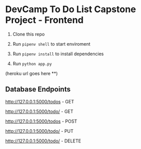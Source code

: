 # DevCamp To Do List Capstone Project - Frontend

1. Clone this repo

2. Run `pipenv shell` to start enviroment
   
3. Run `pipenv install` to install dependencies

4. Run `python app.py` 

(heroku url goes here **)

## Database Endpoints

http://127.0.0.1:5000/todos - GET

http://127.0.0.1:5000/todo/<id> - GET

http://127.0.0.1:5000/todos - POST

http://127.0.0.1:5000/todo/<id> - PUT

http://127.0.0.1:5000/todo/<id> - DELETE